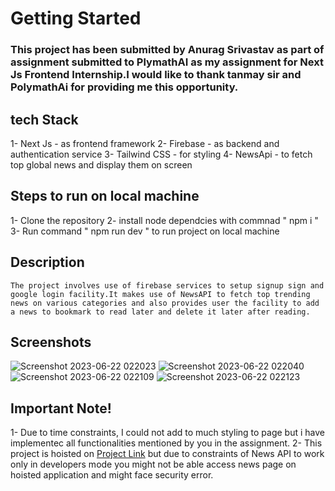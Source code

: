 # Getting Started
### This project has been submitted by Anurag Srivastav as part of assignment submitted to PlymathAI as my assignment for Next Js Frontend Internship.I would like to thank tanmay sir and PolymathAi for providing me this opportunity.

## tech Stack 
  1- Next Js - as frontend framework
  2- Firebase - as backend and authentication service
  3- Tailwind CSS - for styling
  4- NewsApi - to fetch top global news and display them on screen

## Steps to run on local machine
   1- Clone the repository
   2- install node dependcies with commnad " npm i "
   3- Run command " npm run dev " to run project on local machine

## Description
    The project involves use of firebase services to setup signup sign and google login facility.It makes use of NewsAPI to fetch top trending news on various categories and also provides user the facility to add a news to bookmark to read later and delete it later after reading.

## Screenshots
![Screenshot 2023-06-22 022023](https://github.com/anurag-327/PolymathAIProject/assets/98267696/1d95733b-2e3b-4523-bd99-a1c5540fa7ba)
![Screenshot 2023-06-22 022040](https://github.com/anurag-327/PolymathAIProject/assets/98267696/f01e9047-0fcc-4d24-8844-8ffe6dfd0a68)
![Screenshot 2023-06-22 022109](https://github.com/anurag-327/PolymathAIProject/assets/98267696/7bda741b-79b7-4a7c-9d49-07856850c07a)
![Screenshot 2023-06-22 022123](https://github.com/anurag-327/PolymathAIProject/assets/98267696/69478d90-fb13-4972-891e-49548b17ec42)

## Important Note!
   1- Due to time constraints, I could not add to much styling to page but i have implementec all functionalities mentioned by you in the assignment.
   2- This project is hoisted on [Project Link](https://polymath-ai-project.vercel.app/) but due to constraints of News API to work only in developers mode you might not be able access news page on hoisted application and might face security error.

   



   
  
  
